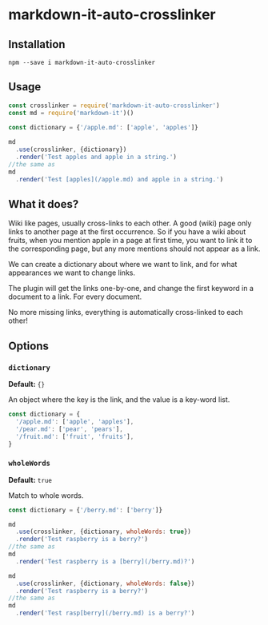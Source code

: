 # markdown-it-auto-crosslinker

## Installation
```
npm --save i markdown-it-auto-crosslinker
```

## Usage

```js
const crosslinker = require('markdown-it-auto-crosslinker')
const md = require('markdown-it')()

const dictionary = {'/apple.md': ['apple', 'apples']}
  
md
  .use(crosslinker, {dictionary})
  .render('Test apples and apple in a string.')
//the same as 
md
  .render('Test [apples](/apple.md) and apple in a string.')
```

## What it does?
Wiki like pages, usually cross-links to each other. 
A good (wiki) page only links to another page at the first occurrence.
So if you have a wiki about fruits, when you mention apple in a page at first time, 
you want to link it to the corresponding page, but any more mentions should not appear as a link.

We can create a dictionary about where we want to link, and for what appearances we want to change links.

The plugin will get the links one-by-one, and change the first keyword in a document to a link. For every document.

No more missing links, everything is automatically cross-linked to each other!

## Options
### `dictionary`
**Default:** `{}`

An object where the key is the link, and the value is a key-word list.
```js
const dictionary = {
  '/apple.md': ['apple', 'apples'],
  '/pear.md': ['pear', 'pears'],
  '/fruit.md': ['fruit', 'fruits'],
}
```

### `wholeWords`
**Default:** `true`

Match to whole words.
```js
const dictionary = {'/berry.md': ['berry']}

md
  .use(crosslinker, {dictionary, wholeWords: true})
  .render('Test raspberry is a berry?')
//the same as 
md
  .render('Test raspberry is a [berry](/berry.md)?')

md
  .use(crosslinker, {dictionary, wholeWords: false})
  .render('Test raspberry is a berry?')
//the same as 
md
  .render('Test rasp[berry](/berry.md) is a berry?')
```
